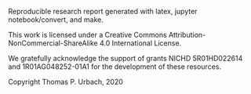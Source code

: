 Reproducible research report generated with latex, jupyter
notebook/convert, and make.

This work is licensed under a Creative Commons
Attribution-NonCommercial-ShareAlike 4.0 International License.

We gratefully acknowledge the support of grants NICHD 5R01HD022614 and
1R01AG048252-01A1 for the development of these resources.

Copyright Thomas P. Urbach, 2020


